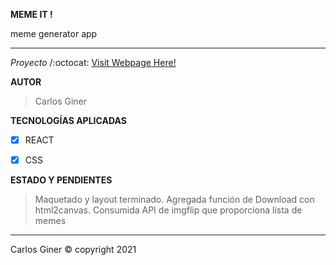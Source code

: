 **MEME IT !** 

meme generator app


___________________________________________________________________________________________________________________________________________________________________________________

*Proyecto* /:octocat: [Visit Webpage Here!](http://meme-it.carlosginerweb.com/)

**AUTOR**

> Carlos Giner

**TECNOLOGÍAS APLICADAS**

- [x] REACT
- [x] CSS


**ESTADO Y PENDIENTES**

> Maquetado y layout terminado.
> Agregada función de Download con html2canvas.
> Consumida API de imgflip que proporciona lista de memes

__________________________________________________________________________________________________________________________________________________________________________________
Carlos Giner © copyright 2021
